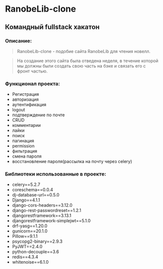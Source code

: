 # RanobeLib-clone
## Командный fullstack хакатон
### Описание:
> RanobeLib-clone - подобие сайта RanobeLib для чтения новелл. 

> На создание этого сайта была отведена неделя, в течение которой мы должны были создать свою часть на бэке и связать его с фронт частью.

### Функционал проекта:
* Регистрация
* авторизация
* аутентификация
* logout 
* подтверждение по почте
* CRUD 
* комментарии                
* лайки
* поиск                        
* пагинация                                          
* permission
* фильтрация
* смена пароля
* восстановление пароля(рассылка на почту через celery)
### Библиотеки использованные в проекте: 
* celery==5.2.7
* coreschema==0.0.4
* dj-database-url==0.5.0
* Django==4.1.1
* django-cors-headers==3.12.0
* django-rest-passwordreset==1.2.1
* djangorestframework==3.13.1
* djangorestframework-simplejwt==5.1.0
* drf-yasg==1.20.0
* gunicorn==20.1.0
* Pillow==9.1.1
* psycopg2-binary==2.9.3
* PyJWT==2.4.0
* python-decouple==3.6
* redis==4.3.4
* whitenoise==6.1.0


